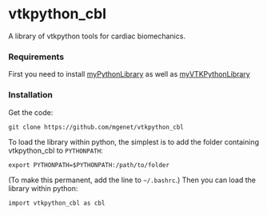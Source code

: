 # vtkpython_cbl
A library of vtkpython tools for cardiac biomechanics.
### Requirements
First you need to install [myPythonLibrary](https://github.com/mgenet/myPythonLibrary) as well as [myVTKPythonLibrary](https://github.com/mgenet/myVTKPythonLibrary)
### Installation
Get the code:
```
git clone https://github.com/mgenet/vtkpython_cbl
```
To load the library within python, the simplest is to add the folder containing vtkpython_cbl to `PYTHONPATH`:
```
export PYTHONPATH=$PYTHONPATH:/path/to/folder
```
(To make this permanent, add the line to `~/.bashrc`.)
Then you can load the library within python:
```
import vtkpython_cbl as cbl
```
